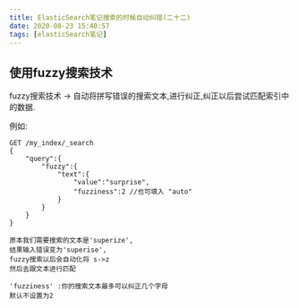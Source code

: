 ```yaml
---
title: ElasticSearch笔记搜索的时候自动纠错(二十二)
date: 2020-08-23 15:40:57
tags: [elasticSearch笔记]
---
```


## 使用fuzzy搜索技术
fuzzy搜索技术 -> 自动将拼写错误的搜索文本,进行纠正,纠正以后尝试匹配索引中的数据.
<!--more-->

例如:
```
GET /my_index/_search
{
    "query":{
        "fuzzy":{
            "text":{
                "value":"surprise",
                "fuzziness":2 //也可填入 "auto" 
            }
        }
    }
}

原本我们需要搜索的文本是'superize',
结果输入错误变为'superise', 
fuzzy搜索以后会自动化将 s->z
然后去跟文本进行匹配

'fuzziness' :你的搜索文本最多可以纠正几个字母
默认不设置为2
```
